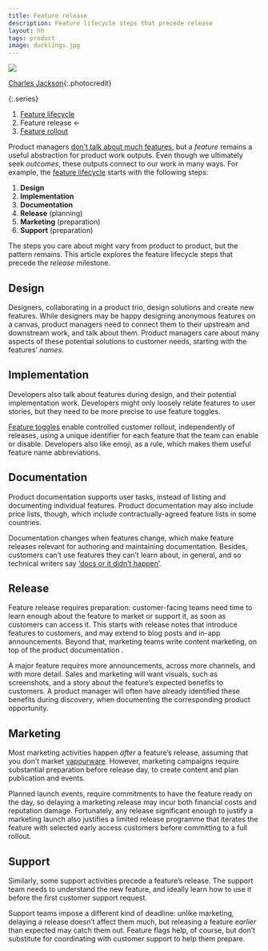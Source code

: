```yaml
---
title: Feature release
description: Feature lifecycle steps that precede release
layout: hh
tags: product
image: ducklings.jpg
---
```


![](ducklings.jpg)

[Charles Jackson](https://unsplash.com/photos/PxSGxglfCbA){:.photocredit}

{:.series}
1. [Feature lifecycle](feature-lifecycle)
2. Feature release ←
3. [Feature rollout](feature-rollout)

Product managers [don’t talk about much features](feature-lifecycle#avoidance), 
but a _feature_ remains a useful abstraction for product work outputs.
Even though we ultimately seek _outcomes_, these outputs connect to our work in many ways.
For example, the [feature lifecycle](feature-lifecycle) starts with the following steps:

1. **Design**
2. **Implementation**
3. **Documentation**
4. **Release** (planning)
5. **Marketing** (preparation)
6. **Support** (preparation)

The steps you care about might vary from product to product, but the pattern remains.
This article explores the feature lifecycle steps that precede the _release_ milestone.

## Design

Designers, collaborating in a product trio, design solutions and create new features.
While designers may be happy designing anonymous features on a canvas, product managers need to connect them to their upstream and downstream work, and talk about them.
Product managers care about many aspects of these potential solutions to customer needs,
starting with the features’ _names_.

## Implementation

Developers also talk about features during design, and their potential implementation work.
Developers might only loosely relate features to user stories, but they need to be more precise to use feature toggles.

[Feature toggles](https://en.wikipedia.org/wiki/Feature_toggle)
enable controlled customer rollout, independently of releases, using a unique identifier for each feature that the team can enable or disable.
Developers also like emoji, as a rule, which makes them useful feature name abbreviations.

## Documentation

Product documentation supports user tasks, instead of listing and documenting individual features.
Product documentation may also include price lists, though, which include contractually-agreed feature lists in some countries.

Documentation changes when features change, which make feature releases relevant for authoring and maintaining documentation.
Besides, customers can’t use features they can’t learn about, in general, and so technical writers say
[‘docs or it didn’t happen’](https://www.writethedocs.org/videos/portland/2019/lessons-learned-in-a-year-of-docs-driven-development-jessica-parsons/).

## Release

Feature release requires preparation: customer-facing teams need time to learn enough about the feature to market or support it, as soon as customers can access it.
This starts with release notes that introduce features to customers, and may extend to blog posts and in-app announcements.
Beyond that, marketing teams write content marketing, on top of the product documentation .

A major feature requires more announcements, across more channels, and with more detail.
Sales and marketing will want visuals, such as screenshots, and a story about the feature’s expected benefits to customers.
A product manager will often have already identified these benefits during discovery, when documenting the corresponding product opportunity.

## Marketing

Most marketing activities happen _after_ a feature’s release, assuming that you don’t market
[vapourware](startup-ideas-are-cheap).
However, marketing campaigns require substantial preparation before release day, to create content and plan publication and events.

Planned launch events, require commitments to have the feature ready on the day,
so delaying a marketing release may incur both financial costs and reputation damage.
Fortunately, any release significant enough to justify a marketing launch also justifies a limited release programme that iterates the feature with selected early access customers before committing to a full rollout.

## Support

Similarly, some support activities precede a feature’s release.
The support team needs to understand the new feature, and ideally learn how to use it before the first customer support request.

Support teams impose a different kind of deadline: unlike marketing, delaying a release doesn’t affect them much, but releasing a feature _earlier_ than expected may catch them out.
Feature flags help, of course, but don’t substitute for coordinating with customer support to help them prepare.
